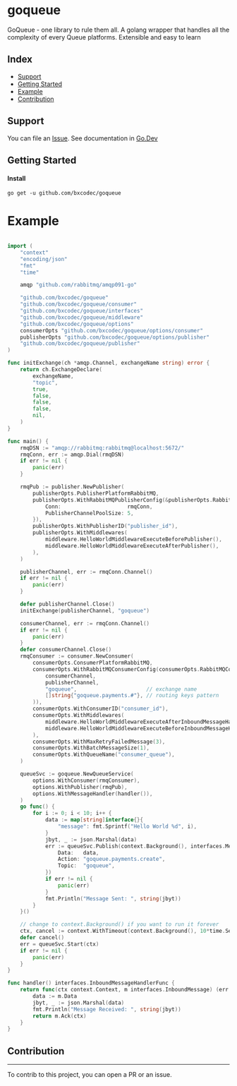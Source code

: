 # goqueue

GoQueue - one library to rule them all. A golang wrapper that handles all the complexity of every Queue platforms. Extensible and easy to learn

## Index

- [Support](#support)
- [Getting Started](#getting-started)
- [Example](#example)
- [Contribution](#contribution)

## Support

You can file an [Issue](https://github.com/bxcodec/goqueue/issues/new).
See documentation in [Go.Dev](https://pkg.go.dev/github.com/bxcodec/goqueue?tab=doc)

## Getting Started

#### Install

```shell
go get -u github.com/bxcodec/goqueue
```

# Example

```go

import (
	"context"
	"encoding/json"
	"fmt"
	"time"

	amqp "github.com/rabbitmq/amqp091-go"

	"github.com/bxcodec/goqueue"
	"github.com/bxcodec/goqueue/consumer"
	"github.com/bxcodec/goqueue/interfaces"
	"github.com/bxcodec/goqueue/middleware"
	"github.com/bxcodec/goqueue/options"
	consumerOpts "github.com/bxcodec/goqueue/options/consumer"
	publisherOpts "github.com/bxcodec/goqueue/options/publisher"
	"github.com/bxcodec/goqueue/publisher"
)

func initExchange(ch *amqp.Channel, exchangeName string) error {
	return ch.ExchangeDeclare(
		exchangeName,
		"topic",
		true,
		false,
		false,
		false,
		nil,
	)
}

func main() {
	rmqDSN := "amqp://rabbitmq:rabbitmq@localhost:5672/"
	rmqConn, err := amqp.Dial(rmqDSN)
	if err != nil {
		panic(err)
	}

	rmqPub := publisher.NewPublisher(
		publisherOpts.PublisherPlatformRabbitMQ,
		publisherOpts.WithRabbitMQPublisherConfig(&publisherOpts.RabbitMQPublisherConfig{
			Conn:                     rmqConn,
			PublisherChannelPoolSize: 5,
		}),
		publisherOpts.WithPublisherID("publisher_id"),
		publisherOpts.WithMiddlewares(
			middleware.HelloWorldMiddlewareExecuteBeforePublisher(),
			middleware.HelloWorldMiddlewareExecuteAfterPublisher(),
		),
	)

	publisherChannel, err := rmqConn.Channel()
	if err != nil {
		panic(err)
	}

	defer publisherChannel.Close()
	initExchange(publisherChannel, "goqueue")

	consumerChannel, err := rmqConn.Channel()
	if err != nil {
		panic(err)
	}
	defer consumerChannel.Close()
	rmqConsumer := consumer.NewConsumer(
		consumerOpts.ConsumerPlatformRabbitMQ,
		consumerOpts.WithRabbitMQConsumerConfig(consumerOpts.RabbitMQConfigWithDefaultTopicFanOutPattern(
			consumerChannel,
			publisherChannel,
			"goqueue",                      // exchange name
			[]string{"goqueue.payments.#"}, // routing keys pattern
		)),
		consumerOpts.WithConsumerID("consumer_id"),
		consumerOpts.WithMiddlewares(
			middleware.HelloWorldMiddlewareExecuteAfterInboundMessageHandler(),
			middleware.HelloWorldMiddlewareExecuteBeforeInboundMessageHandler(),
		),
		consumerOpts.WithMaxRetryFailedMessage(3),
		consumerOpts.WithBatchMessageSize(1),
		consumerOpts.WithQueueName("consumer_queue"),
	)

	queueSvc := goqueue.NewQueueService(
		options.WithConsumer(rmqConsumer),
		options.WithPublisher(rmqPub),
		options.WithMessageHandler(handler()),
	)
	go func() {
		for i := 0; i < 10; i++ {
			data := map[string]interface{}{
				"message": fmt.Sprintf("Hello World %d", i),
			}
			jbyt, _ := json.Marshal(data)
			err := queueSvc.Publish(context.Background(), interfaces.Message{
				Data:   data,
				Action: "goqueue.payments.create",
				Topic:  "goqueue",
			})
			if err != nil {
				panic(err)
			}
			fmt.Println("Message Sent: ", string(jbyt))
		}
	}()

	// change to context.Background() if you want to run it forever
	ctx, cancel := context.WithTimeout(context.Background(), 10*time.Second)
	defer cancel()
	err = queueSvc.Start(ctx)
	if err != nil {
		panic(err)
	}
}

func handler() interfaces.InboundMessageHandlerFunc {
	return func(ctx context.Context, m interfaces.InboundMessage) (err error) {
		data := m.Data
		jbyt, _ := json.Marshal(data)
		fmt.Println("Message Received: ", string(jbyt))
		return m.Ack(ctx)
	}
}

```

## Contribution

---

To contrib to this project, you can open a PR or an issue.
